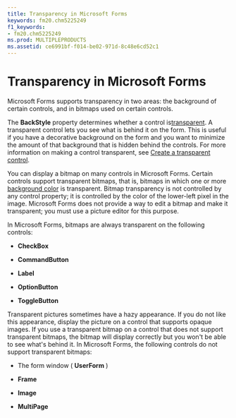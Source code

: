 ```yaml
---
title: Transparency in Microsoft Forms
keywords: fm20.chm5225249
f1_keywords:
- fm20.chm5225249
ms.prod: MULTIPLEPRODUCTS
ms.assetid: ce6991bf-f014-be02-971d-8c48e6cd52c1
---
```



# Transparency in Microsoft Forms

Microsoft Forms supports transparency in two areas: the background of certain controls, and in bitmaps used on certain controls.

The  **BackStyle** property determines whether a control is[transparent](glossary-vba.md). A transparent control lets you see what is behind it on the form. This is useful if you have a decorative background on the form and you want to minimize the amount of that background that is hidden behind the controls. For more information on making a control transparent, see [Create a transparent control](create-a-transparent-control.md).

You can display a bitmap on many controls in Microsoft Forms. Certain controls support transparent bitmaps, that is, bitmaps in which one or more [background color](glossary-vba.md) is transparent. Bitmap transparency is not controlled by any control property; it is controlled by the color of the lower-left pixel in the image. Microsoft Forms does not provide a way to edit a bitmap and make it transparent; you must use a picture editor for this purpose.

In Microsoft Forms, bitmaps are always transparent on the following controls:


-  **CheckBox**
    
-  **CommandButton**
    
-  **Label**
    
-  **OptionButton**
    
-  **ToggleButton**
    

Transparent pictures sometimes have a hazy appearance. If you do not like this appearance, display the picture on a control that supports opaque images.
If you use a transparent bitmap on a control that does not support transparent bitmaps, the bitmap will display correctly but you won't be able to see what's behind it. In Microsoft Forms, the following controls do not support transparent bitmaps:


- The form window ( **UserForm** )
    
-  **Frame**
    
-  **Image**
    
-  **MultiPage**
    


